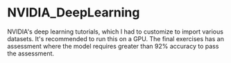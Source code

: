 # NVIDIA_DeepLearning
NVIDIA's deep learning tutorials, which I had to customize to import various datasets. 
It's recommended to run this on a GPU. 
The final exercises has an assessment where the model requires greater than 92% accuracy to pass the assessment. 
